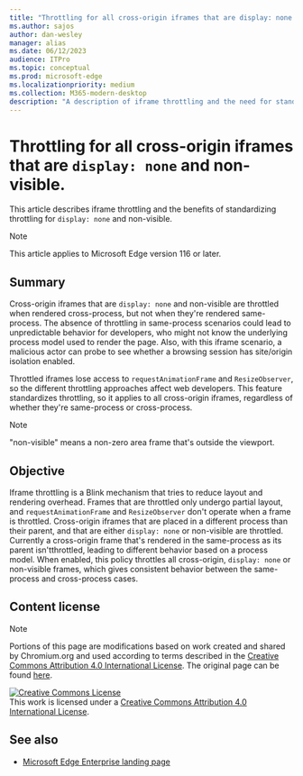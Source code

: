 ```yaml
---
title: "Throttling for all cross-origin iframes that are display: none and non-visible."
ms.author: sajos
author: dan-wesley
manager: alias
ms.date: 06/12/2023
audience: ITPro
ms.topic: conceptual
ms.prod: microsoft-edge
ms.localizationpriority: medium
ms.collection: M365-modern-desktop
description: "A description of iframe throttling and the need for standardization."
---
```


# Throttling for all cross-origin iframes that are `display: none` and non-visible.

This article describes iframe throttling and the benefits of standardizing throttling for `display: none` and non-visible.

>[!NOTE]
>This article applies to Microsoft Edge version 116 or later.

## Summary

Cross-origin iframes that are `display: none` and non-visible are throttled when rendered cross-process, but not when they're rendered same-process. The absence of throttling in same-process scenarios could lead to unpredictable behavior for developers, who might not know the underlying process model used to render the page. Also, with this iframe scenario, a malicious actor can probe to see whether a browsing session has site/origin isolation enabled.

Throttled iframes lose access to `requestAnimationFrame` and `ResizeObserver`, so the different throttling approaches affect web developers. This feature standardizes throttling, so it applies to all cross-origin iframes, regardless of whether they're same-process or cross-process.

> [!NOTE]
> "non-visible" means a non-zero area frame that's outside the viewport.

## Objective

Iframe throttling is a Blink mechanism that tries to reduce layout and rendering overhead. Frames that are throttled only undergo partial layout, and `requestAnimationFrame` and `ResizeObserver` don't operate when a frame is throttled. Cross-origin iframes that are placed in a different process than their parent, and that are either `display: none` or non-visible are throttled. Currently a cross-origin frame that's rendered in the same-process as its parent isn'tthrottled, leading to different behavior based on a process model. When enabled, this policy throttles all cross-origin, `display: none` or non-visible frames, which gives consistent behavior between the same-process and cross-process cases.

## Content license

> [!NOTE]
> Portions of this page are modifications based on work created and shared by Chromium.org and used according to terms 
  described in the [Creative Commons Attribution 4.0 International License](http://creativecommons.org/licenses/by/4.0/). The original page can be found [here](https://www.chromium.org/developers/design-documents/network-settings#TOC-Command-line-options-for-proxy-sett).
  
<a rel="license" href="http://creativecommons.org/licenses/by/4.0/"><img alt="Creative Commons License" src="https://i.creativecommons.org/l/by/4.0/88x31.png" /></a><br />This work is licensed under a <a rel="license" href="http://creativecommons.org/licenses/by/4.0/">Creative Commons Attribution 4.0 International License</a>.

## See also

- [Microsoft Edge Enterprise landing page](https://aka.ms/EdgeEnterprise)
